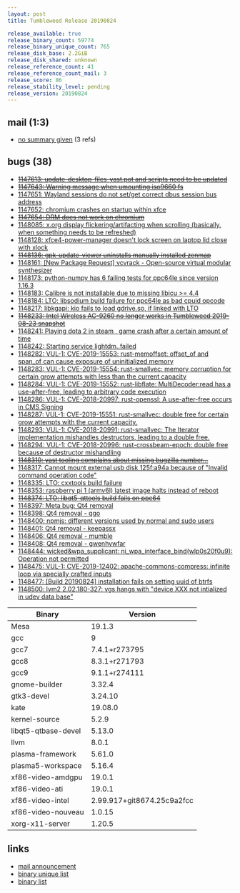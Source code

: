 ```yaml
---
layout: post
title: Tumbleweed Release 20190824

release_available: true
release_binary_count: 59774
release_binary_unique_count: 765
release_disk_base: 2.2GiB
release_disk_shared: unknown
release_reference_count: 41
release_reference_count_mail: 3
release_score: 86
release_stability_level: pending
release_version: 20190824
---
```


## mail (1:3)

- [no summary given](https://lists.opensuse.org/opensuse-factory/2019-08/msg00233.html) (3 refs)

## bugs (38)

<!--more-->

- ~~[1147613: update-desktop-files-yast.pot and scripts need to be updated](https://bugzilla.opensuse.org/show_bug.cgi?id=1147613)~~
- ~~[1147643: Warning message when umounting iso9660 fs](https://bugzilla.opensuse.org/show_bug.cgi?id=1147643)~~
- [1147651: Wayland sessions do not set/get correct dbus session bus address](https://bugzilla.opensuse.org/show_bug.cgi?id=1147651)
- [1147652: chromium crashes on startup within xfce](https://bugzilla.opensuse.org/show_bug.cgi?id=1147652)
- ~~[1147654: DRM does not work on chromium](https://bugzilla.opensuse.org/show_bug.cgi?id=1147654)~~
- [1148085: x.org display flickering/artifacting when scrolling (basically, when something needs to be refreshed)](https://bugzilla.opensuse.org/show_bug.cgi?id=1148085)
- [1148128: xfce4-power-manager doesn't lock screen on laptop lid close with xlock](https://bugzilla.opensuse.org/show_bug.cgi?id=1148128)
- ~~[1148136: gpk-update-viewer uninstalls manually installed zenmap](https://bugzilla.opensuse.org/show_bug.cgi?id=1148136)~~
- [1148161: \[New Package Request\] vcvrack - Open-source virtual modular synthesizer](https://bugzilla.opensuse.org/show_bug.cgi?id=1148161)
- [1148173: python-numpy has 6 failing tests for ppc64le since version 1.16.3](https://bugzilla.opensuse.org/show_bug.cgi?id=1148173)
- [1148183: Calibre is not installable due to missing libicu >= 4.4](https://bugzilla.opensuse.org/show_bug.cgi?id=1148183)
- [1148184: LTO: libsodium build failure for ppc64le as bad cpuid opcode](https://bugzilla.opensuse.org/show_bug.cgi?id=1148184)
- [1148217: libkgapi: kio fails to load gdrive.so, if linked with LTO](https://bugzilla.opensuse.org/show_bug.cgi?id=1148217)
- ~~[1148233: Intel Wireless AC-9260 no longer works in Tumbleweed 2019-08-23 snapshot](https://bugzilla.opensuse.org/show_bug.cgi?id=1148233)~~
- [1148241: Playing dota 2 in steam , game crash after a certain amount of time](https://bugzilla.opensuse.org/show_bug.cgi?id=1148241)
- [1148242: Starting service lightdm..failed](https://bugzilla.opensuse.org/show_bug.cgi?id=1148242)
- [1148282: VUL-1: CVE-2019-15553: rust-memoffset: offset_of and span_of can cause exposure of uninitialized memory](https://bugzilla.opensuse.org/show_bug.cgi?id=1148282)
- [1148283: VUL-1: CVE-2019-15554: rust-smallvec: memory corruption for certain grow attempts with less than the current capacity](https://bugzilla.opensuse.org/show_bug.cgi?id=1148283)
- [1148284: VUL-1: CVE-2019-15552: rust-libflate: MultiDecoder:read has a use-after-free, leading to arbitrary code execution](https://bugzilla.opensuse.org/show_bug.cgi?id=1148284)
- [1148286: VUL-1: CVE-2018-20997: rust-openssl: A use-after-free occurs in CMS Signing](https://bugzilla.opensuse.org/show_bug.cgi?id=1148286)
- [1148287: VUL-1: CVE-2019-15551: rust-smallvec: double free for certain grow attempts with the current capacity.](https://bugzilla.opensuse.org/show_bug.cgi?id=1148287)
- [1148293: VUL-1: CVE-2018-20991: rust-smallvec: The Iterator implementation mishandles destructors, leading to a double free.](https://bugzilla.opensuse.org/show_bug.cgi?id=1148293)
- [1148294: VUL-1: CVE-2018-20996: rust-crossbeam-epoch: double free because of destructor mishandling](https://bugzilla.opensuse.org/show_bug.cgi?id=1148294)
- ~~[1148310: yast tooling complains about missing bugzilla number...](https://bugzilla.opensuse.org/show_bug.cgi?id=1148310)~~
- [1148317: Cannot mount external usb disk 125f:a94a because of "Invalid command operation code"](https://bugzilla.opensuse.org/show_bug.cgi?id=1148317)
- [1148335: LTO: cxxtools build failure](https://bugzilla.opensuse.org/show_bug.cgi?id=1148335)
- [1148353: raspberry pi 1 (armv6l) latest image halts instead of reboot](https://bugzilla.opensuse.org/show_bug.cgi?id=1148353)
- ~~[1148374: LTO: libqt5-qttools build fails on ppc64](https://bugzilla.opensuse.org/show_bug.cgi?id=1148374)~~
- [1148397: Meta bug: Qt4 removal](https://bugzilla.opensuse.org/show_bug.cgi?id=1148397)
- [1148398: Qt4 removal - qgo](https://bugzilla.opensuse.org/show_bug.cgi?id=1148398)
- [1148400: npmjs: different versions used by normal and sudo users](https://bugzilla.opensuse.org/show_bug.cgi?id=1148400)
- [1148401: Qt4 removal - keepassx](https://bugzilla.opensuse.org/show_bug.cgi?id=1148401)
- [1148406: Qt4 removal - mumble](https://bugzilla.opensuse.org/show_bug.cgi?id=1148406)
- [1148408: Qt4 removal - gwenhywfar](https://bugzilla.opensuse.org/show_bug.cgi?id=1148408)
- [1148444: wicked&wpa_supplicant: ni_wpa_interface_bind(wlp0s20f0u9): Operation not permitted](https://bugzilla.opensuse.org/show_bug.cgi?id=1148444)
- [1148475: VUL-1: CVE-2019-12402: apache-commons-compress: infinite loop via specially crafted inputs](https://bugzilla.opensuse.org/show_bug.cgi?id=1148475)
- [1148477: \[Build 20190824\] installation fails on setting uuid of btrfs](https://bugzilla.opensuse.org/show_bug.cgi?id=1148477)
- [1148500: lvm2 2.02.180-327: vgs hangs with "device XXX not intialized in udev data base"](https://bugzilla.opensuse.org/show_bug.cgi?id=1148500)

Binary | Version
--- | ---
Mesa | 19.1.3
gcc | 9
gcc7 | 7.4.1+r273795
gcc8 | 8.3.1+r271793
gcc9 | 9.1.1+r274111
gnome-builder | 3.32.4
gtk3-devel | 3.24.10
kate | 19.08.0
kernel-source | 5.2.9
libqt5-qtbase-devel | 5.13.0
llvm | 8.0.1
plasma-framework | 5.61.0
plasma5-workspace | 5.16.4
xf86-video-amdgpu | 19.0.1
xf86-video-ati | 19.0.1
xf86-video-intel | 2.99.917+git8674.25c9a2fcc
xf86-video-nouveau | 1.0.15
xorg-x11-server | 1.20.5

## links

- [mail announcement](https://lists.opensuse.org/opensuse-factory/2019-08/msg00230.html)
- [binary unique list](http://download.opensuse.org/history/20190824/rpm.unique.list)
- [binary list](http://download.opensuse.org/history/20190824/rpm.list)
